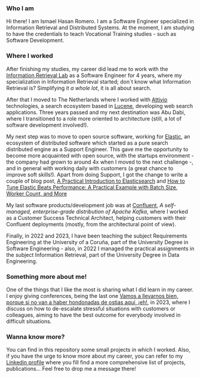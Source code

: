 ### Who I am 

Hi there! I am Ismael Hasan Romero. I am a Software Engineer specialized in Information Retrieval and Distributed Systems. At the moment, I am studying to have the credentials to teach Vocational Training studies - such as Software Development. 

### Where I worked
After finishing my studies, my career did lead me to work with the [Information Retrieval Lab](https://www.dc.fi.udc.es/ir/) as a Software Engineer for 4 years, where my specialization in Information Retrieval started; don´t know what Information Retrieval is? Simplifying it *a whole lot*, it is all about search. 

After that I moved to The Netherlands where I worked with [Attivio](https://www.attivio.com/) technologies, a search ecosystem based in [Lucene](https://lucene.apache.org/), developing web search applications. Three years passed and my next destination was Abu Dabi, where I transitioned to a role more oriented to architecture (still, a lot of software development involved!). 

My next step was to move to open source software, working for [Elastic](https://www.elastic.co/), an ecosystem of distributed software which started as a pure search distributed engine as a Support Engineer. This gave me the opportunity to become more acquainted with open source, with the startups environment - the company had grown to around 4x when I moved to the next challenge -, and in general with working daily with customers (a great chance to improve soft skills!). Apart from doing Support, I got the change to write a couple of blog post, [A Practical Introduction to Elasticsearch](https://www.elastic.co/es/blog/a-practical-introduction-to-elasticsearch) and [How to Tune Elastic Beats Performance: A Practical Example with Batch Size, Worker Count, and More](https://www.elastic.co/es/blog/how-to-tune-elastic-beats-performance-a-practical-example-with-batch-size-worker-count-and-more)

My last software products/development job was at [Confluent](www.confluent.io), *A self-managed, enterprise-grade distribution of Apache Kafka*, where I worked as a Customer Success Technical Architect, helping customers with their Confluent deployments (mostly, from the architectural point of view). 

Finally, in 2022 and 2023, I have been teaching the subject Requirements Engineering at the University of a Coruña, part of the University Degree in Software Engineering - also, in 2022 I managed the practical assignments in the subject Information Retrieval, part of the University Degree in Data Engineering. 

### Something more about me! 
One of the things that I like the most is sharing what I did learn in my career. I enjoy giving conferences, being the last one [Vamos a llevarnos bien, porque si no van a haber hondonadas de ostias aquí, ¡eh!](https://pulpocon.es/talk/isma-hasan/), in 2023, where I discuss on how to de-escalate stressful situations with customers or colleagues, aiming to have the best outcome for everybody involved in difficult situations. 

### Wanna know more? 
You can find in this repository some small projects in which I worked. Also, if you have the urge to know more about my career, you can refer to my [Linkedin profile](https://www.linkedin.com/in/ismaelhasan/) where you fill find a more comprehensive list of projects, publications... Feel free to drop me a message there! 


